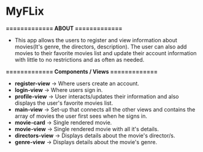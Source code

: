 # MyFLix

**============= ABOUT =============**
- This app allows the users to register and view information about movies(It's genre, the directors, description). The user can also add movies to their favorite movies list and update their account information with little to no restrictions and as often as needed.

**============= Components / Views =============**
  - **register-view** -> Where users create an account.
  - **login-view** -> Where users sign in. 
  - **profile-view** -> User interacts/updates their information and also displays the user's favorite movies list. 
  - **main-view** -> Set-up that connects all the other views and contains the array of movies the user first sees when he signs in.
  - **movie-card** -> Single rendered movie.
  - **movie-view** -> Single rendered movie with all it's details.
  - **directors-view** -> Displays details about the movie's director/s.
  - **genre-view** -> Displays details about the movie's genre.
